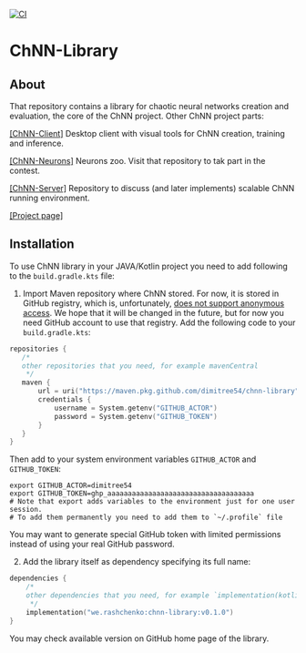 [![CI](https://github.com/dimitree54/ChNN-Library/actions/workflows/build_test_workflow.yml/badge.svg)](https://github.com/dimitree54/ChNN-Library/actions/workflows/build_test_workflow.yml)

# ChNN-Library

## About

That repository contains a library for chaotic neural networks creation and evaluation, the core of the ChNN project.
Other ChNN project parts:

[[ChNN-Client]](https://github.com/dimitree54/ChNN) Desktop client with visual tools for ChNN creation, training and
inference.

[[ChNN-Neurons]](https://github.com/dimitree54/ChNN-Neurons) Neurons zoo. Visit that repository to tak part in the
contest.

[[ChNN-Server]](https://github.com/dimitree54/ChNN-Server) Repository to discuss (and later implements) scalable ChNN
running environment.

[[Project page]](https://dimitree54.github.io/ChNN/)

## Installation

To use ChNN library in your JAVA/Kotlin project you need to add following to the `build.gradle.kts` file:
1. Import Maven repository where ChNN stored. For now, it is stored in GitHub registry, which is, unfortunately, 
 [does not support anonymous access](https://github.community/t/download-from-github-package-registry-without-authentication/14407).
 We hope that it will be changed in the future, but for now you need GitHub account to use that registry. 
 Add the following code to your `build.gradle.kts`:
 ```kotlin
repositories {
	/*
	other repositories that you need, for example mavenCentral
	 */
    maven {
        url = uri("https://maven.pkg.github.com/dimitree54/chnn-library")
        credentials {
            username = System.getenv("GITHUB_ACTOR")
            password = System.getenv("GITHUB_TOKEN")
        }
    }
}
```
Then add to your system environment variables `GITHUB_ACTOR` and `GITHUB_TOKEN`:
```shell
export GITHUB_ACTOR=dimitree54
export GITHUB_TOKEN=ghp_aaaaaaaaaaaaaaaaaaaaaaaaaaaaaaaaaaaa
# Note that export adds variables to the environment just for one user session.
# To add them permanently you need to add them to `~/.profile` file
```
You may want to generate special GitHub token with limited permissions instead of using your real GitHub password.

2. Add the library itself as dependency specifying its full name:
```kotlin
dependencies {
    /*
	other dependencies that you need, for example `implementation(kotlin("stdlib"))`
     */
	implementation("we.rashchenko:chnn-library:v0.1.0")
}
```
You may check available version on GitHub home page of the library.

